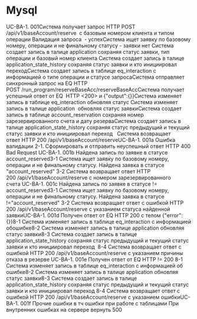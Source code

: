 # Mysql
UC-BA-1. 001Система получает запрос HTTP POST /api/v1/baseAccount/reserve  с базовым номером клиента и типом операции Валидация запроса  - успехСистема ищет заявку по базовому номеру, операции и не финальному статусу - заявки нет Система создает запись в талице application сохраняя статус заявки, тип операции и базовый номер клиента Система создает запись в талице application_state_history сохраняя статус заявки и кто инициировал переходСистема создает запись в таблице eq_interaction с информацией о типе операции и статусе запросаСистема отправляет синхронный запрос на EQ HTTP  POST /run_program/reserveBaseAcc/reserveBaseAccСистема получает успешный ответ от EQ  HTTP <200> и {"output":{}}Система изменяет запись в таблице eq_interaction обновляя статус Система изменяет запись в талице application  обновляя статус заявкиСистема создает запись в таблице account_reservation сохраняя номер зарезервированного счета и дату резерваСистема создает запись в талице application_state_history сохраняя статус предыдущий и текущий статус заявки и кто инициировал переход   Система возвращает ответ HTTP 200 /api/v1/baseAccount/reserveUC-BA-1. 001a Ошибка валидации 2-1. Сформировать и отправить неуспешный ответ HTTP 400 Bad Request UC-BA-1. 001b Найдена запись по заявке в статусе account_reserved3-1 Система ищет заявку по базовому номеру, операции и не финальному статусу. Найдена заявка в статусе "account_reserved" 3-2 Система возвращает ответ HTTP 200 /api/v1/baseAccount/reserve с номером зарезервированного счета UC-BA-1. 001c Найдена запись по заявке в статусе != account_reserved3-1 Система ищет заявку по базовому номеру, операции и не финальному статусу. Найдена заявка в статусе !="account_reserved" 3-2 Система возвращает ответ c ошибкой HTTP 200 /api/v1/baseAccount/reserve с указанием статуса найденной заявкиUC-BA-1. 001d Получен ответ от EQ HTTP 200 с телом {"error":{}}8-1 Система изменяет запись в таблице eq_interaction с информацией обошибке8-2 Система изменяет запись в талице application обновляя статус заявки8-3 Система создает запись в талице application_state_history сохраняя статус предыдущий и текущий статус заявки и кто инициировал переход  8-4 Система возвращает ответ c ошибкой HTTP 200 /api/v1/baseAccount/reserve с указанием причины отказа в резерве UC-BA-1. 001e Получен ответ от EQ HTTP != 200 8-1 Система изменяет запись в таблице eq_interaction с информацией об ошибке8-2 Система изменяет запись в талице application обновляя статус заявки8-3 Система создает запись в талице application_state_history сохраняя статус предыдущий и текущий статус заявки и кто инициировал переход 8-4 Система возвращает ответ c ошибкой HTTP 200 /api/v1/baseAccount/reserve с указанием ошибкиUC-BA-1. 001f Прочие ошибки в тч ошибки при работе с таблицами При внутренних ошибках на сервере вернуть 500 

